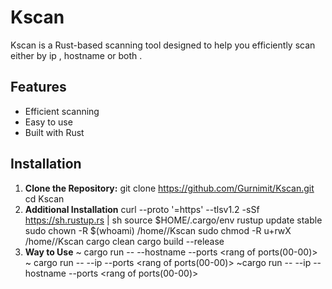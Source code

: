 # Kscan

Kscan is a Rust-based scanning tool designed to help you efficiently scan either by ip , hostname or both . 

## Features
- Efficient scanning
- Easy to use
- Built with Rust

## Installation

1. **Clone the Repository:**
   git clone https://github.com/Gurnimit/Kscan.git
   cd Kscan
2. **Additional Installation**
   curl --proto '=https' --tlsv1.2 -sSf https://sh.rustup.rs | sh
   source $HOME/.cargo/env
   rustup update stable
   sudo chown -R $(whoami) /home/<your device name>/Kscan
   sudo chmod -R u+rwX /home/<your device name>/Kscan
   cargo clean
   cargo build --release
4. **Way to Use**
   ~ cargo run -- --hostname <hostname> --ports <rang of ports(00-00)>
   ~ cargo run -- --ip <ip> --ports <rang of ports(00-00)>
   ~cargo run -- --ip <ip> --hostname <hostname> --ports <rang of ports(00-00)>
